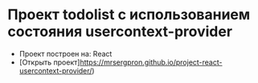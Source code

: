 # Проект todolist с использованием состояния usercontext-provider

- Проект построен на: React
- [Открыть проект]https://mrsergpron.github.io/project-react-usercontext-provider/)
